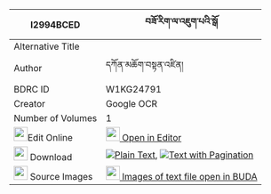 |I2994BCED|བཟོ་རིག་ལ་འཇུག་པའི་སྒོ 
| --- | --- 
|Alternative Title |
|Author| དཀོན་མཆོག་བསྟན་འཛིན།
|BDRC ID | W1KG24791
|Creator | Google OCR
|Number of Volumes| 1
|<img width="25" src="https://img.icons8.com/color/25/000000/edit-property.png">Edit Online| [<img width="25" src="https://avatars.githubusercontent.com/u/45091458?s=200&v=4"> Open in Editor](http://editor.openpecha.org/I2994BCED)
|<img width="25" src="https://img.icons8.com/fluent/48/000000/download-2.png"/>  Download | [![](https://img.icons8.com/color/20/000000/txt.png)Plain Text](https://github.com/Openpecha/I2994BCED/releases/download/v1/zorik_la_jukpa_i_go_plain_I2994BCED.zip), [![](https://img.icons8.com/color/20/000000/txt.png)Text with Pagination](https://github.com/Openpecha/I2994BCED/releases/download/v1/zorik_la_jukpa_i_go_pages_I2994BCED.zip)
|<img width="25" src="https://img.icons8.com/plasticine/100/000000/pictures-folder.png"/>  Source Images | [<img width="25" src="https://library.bdrc.io/icons/BUDA-small.svg"> Images of text file open in BUDA](https://library.bdrc.io/show/bdr:W1KG24791)